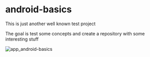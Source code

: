 # android-basics

This is just another well known test project

The goal is test some concepts and create a repository with some interesting stuff

![app_android-basics](http://i.imgur.com/b8t48XL.jpg)
